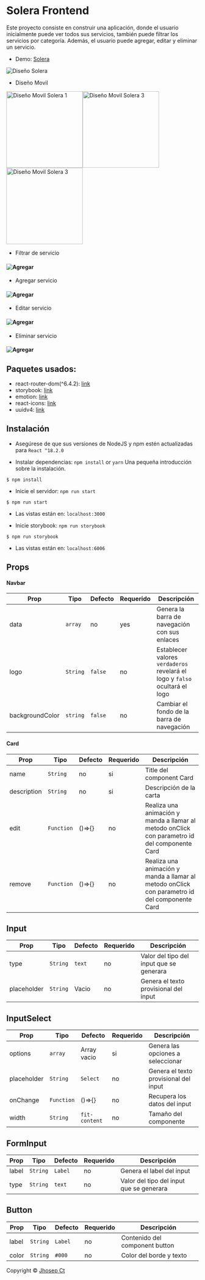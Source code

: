 # Solera Frontend

Este proyecto consiste en construir una aplicación, donde el usuario inicialmente puede ver todos sus servicios, también puede filtrar los servicios por categoría. Además, el usuario puede agregar, editar y eliminar un servicio.

- Demo: [Solera](https://solera-app.vercel.app/)

<img src="https://github.com/jhosepct/Solera-test-client/blob/main/Design.png" title="Diseño Solera">

- Diseño Movil

<img src="https://github.com/jhosepct/Solera-test-client/blob/main/iPhone13ProMax-1.png" title="Diseño Movil Solera 1" width="200"><img src="https://github.com/jhosepct/Solera-test-client/blob/main/iPhone13ProMax-2.png" title="Diseño Movil Solera 3" width="200"><img src="https://github.com/jhosepct/Solera-test-client/blob/main/iPhone13ProMax-3.png" title="Diseño Movil Solera 3" width="200">

- Filtrar de servicio

#### ![Agregar](https://github.com/jhosepct/Solera-test-client/blob/main/filtrarSolera.gif)

- Agregar servicio

#### ![Agregar](https://github.com/jhosepct/Solera-test-client/blob/main/agregarSolera.gif)

- Editar servicio

#### ![Agregar](https://github.com/jhosepct/Solera-test-client/blob/main/editarSolera.gif)

- Eliminar servicio

#### ![Agregar](https://github.com/jhosepct/Solera-test-client/blob/main/eliminarSolera.gif)

## Paquetes usados:

- react-router-dom(^6.4.2): [link](https://reactrouter.com/docs/en/v6/getting-started/overview)
- storybook: [link](https://storybook.js.org/)
- emotion: [link](https://emotion.sh/docs/introduction)
- react-icons: [link](https://react-icons.github.io/react-icons/)
- uuidv4: [link](https://github.com/thenativeweb/uuidv4)

## Instalación

- Asegúrese de que sus versiones de NodeJS y npm estén actualizadas para `React ^18.2.0`

- Instalar dependencias: `npm install` or `yarn`
  Una pequeña introducción sobre la instalación.

```
$ npm install
```

- Inicie el servidor: `npm run start`

```
$ npm run start
```

- Las vistas están en: `localhost:3000`

- Inicie storybook: `npm run storybook`

```
$ npm run storybook
```

- Las vistas están en: `localhost:6006`

## Props

#### Navbar

| Prop            | Tipo     | Defecto | Requerido | Descripción                                                                 |
| --------------- | -------- | ------- | --------- | --------------------------------------------------------------------------- |
| data            | `array`  | no      | yes       | Genera la barra de navegación con sus enlaces                               |
| logo            | `String` | `false` | no        | Establecer valores `verdaderos` revelará el logo y `falso` ocultará el logo |
| backgroundColor | `string` | `false` | no        | Cambiar el fondo de la barra de navegación                                  |

#### Card

| Prop        | Tipo       | Defecto | Requerido | Descripción                                                                                   |
| ----------- | ---------- | ------- | --------- | --------------------------------------------------------------------------------------------- |
| name        | `String`   | no      | si        | Title del component Card                                                                      |
| description | `String`   | no      | si        | Descripción de la carta                                                                       |
| edit        | `Function` | ()=>{}  | no        | Realiza una animación y manda a llamar al metodo onClick con parametro id del componente Card |
| remove      | `Function` | ()=>{}  | no        | Realiza una animación y manda a llamar al metodo onClick con parametro id del componente Card |

## Input

| Prop        | Tipo     | Defecto | Requerido | Descripción                              |
| ----------- | -------- | ------- | --------- | ---------------------------------------- |
| type        | `String` | `text`  | no        | Valor del tipo del input que se generara |
| placeholder | `String` | Vacio   | no        | Genera el texto provisional del input    |

## InputSelect

| Prop        | Tipo       | Defecto       | Requerido | Descripción                           |
| ----------- | ---------- | ------------- | --------- | ------------------------------------- |
| options     | `array`    | Array vacio   | si        | Genera las opciones a seleccionar     |
| placeholder | `String`   | `Select`      | no        | Genera el texto provisional del input |
| onChange    | `Function` | ()=>{}        | no        | Recupera los datos del input          |
| width       | `String`   | `fit-content` | no        | Tamaño del componente                 |

## FormInput

| Prop  | Tipo     | Defecto | Requerido | Descripción                              |
| ----- | -------- | ------- | --------- | ---------------------------------------- |
| label | `String` | `Label` | no        | Genera el label del input                |
| type  | `String` | `text`  | no        | Valor del tipo del input que se generara |

## Button

| Prop  | Tipo     | Defecto | Requerido | Descripción                    |
| ----- | -------- | ------- | --------- | ------------------------------ |
| label | `String` | `Label` | no        | Contenido del component button |
| color | `String` | `#000`  | no        | Color del borde y texto        |

Copyright © [Jhosep Ct](https://github.com/jhosepct)
